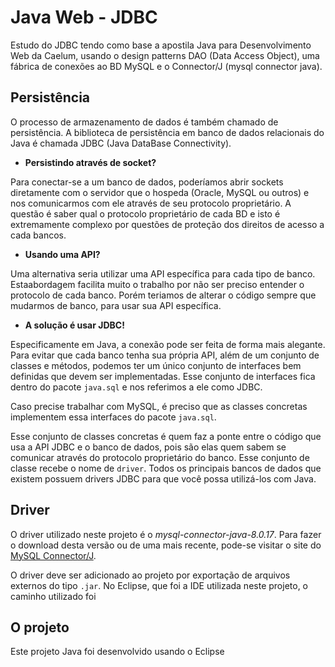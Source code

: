 # Java Web - JDBC

Estudo do JDBC tendo como base a apostila Java para Desenvolvimento Web da Caelum, usando o design patterns DAO (Data Access Object), uma fábrica	de	conexões ao BD MySQL e o Connector/J (mysql connector java).

## Persistência

O	 processo	 de	 armazenamento	 de	 dados	 é	 também	 chamado	 de	 persistência.	 A	 biblioteca	 de persistência	 em	 banco	 de	 dados	 relacionais	 do	 Java	 é	 chamada	 JDBC	 (Java	 DataBase	 Connectivity).

* <b>Persistindo através de socket?</b>

Para	conectar-se	a	um	banco	de	dados,	poderíamos	abrir	sockets	diretamente	com	o	servidor	que	o hospeda (Oracle, MySQL ou outros) e	nos comunicarmos	 com	 ele	 através	 de	 seu	 protocolo proprietário. A questão é saber qual o protocolo proprietário de cada BD e isto é extremamente complexo por questões de proteção dos direitos de acesso a cada bancos. 

* <b>Usando uma API?</b>

Uma alternativa seria utilizar uma API específica para cada tipo de banco. Estaabordagem facilita muito o trabalho por não ser preciso entender o protocolo de cada banco. Porém teriamos de alterar o código sempre que mudarmos de banco, para usar sua API específica.

* <b>A solução é usar JDBC!</b>

Especificamente em Java, a conexão pode ser feita de forma mais alegante. Para evitar que cada banco tenha sua própria API, além de um conjunto de classes e métodos, podemos ter um único conjunto de interfaces bem definidas que devem ser implementadas. Esse conjunto de interfaces fica dentro do pacote `java.sql` e nos referimos a ele como JDBC.

<imagem interface JDBC>

Caso precise trabalhar com MySQL, é preciso que as classes concretas implementem essa interfaces do pacote `java.sql`. 

Esse conjunto de classes concretas é quem faz a ponte entre o código que usa a API JDBC e o banco de dados, pois são elas quem sabem se comunicar através do protocolo proprietário do banco. Esse conjunto de classe recebe o nome de `driver`. Todos os principais bancos de dados que existem possuem drivers JDBC para que você possa utilizá-los com Java.

<imagem interface JDBC>
 
 ## Driver 
 
O driver utilizado neste projeto é o <i>mysql-connector-java-8.0.17</i>.
Para fazer o download desta versão ou de uma mais recente, pode-se visitar o site do [MySQL Connector/J](https://dev.mysql.com/downloads/connector/j/).

O driver deve ser adicionado ao projeto por exportação de arquivos externos do tipo `.jar`. No Eclipse, que foi a IDE utilizada neste projeto, o caminho utilizado foi 
 
 ## O projeto
 
 Este projeto Java foi desenvolvido usando o Eclipse
 
 
 
 
